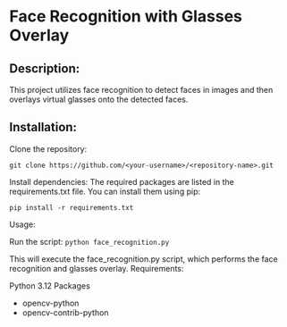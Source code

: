 # Face Recognition with Glasses Overlay
## Description:
This project utilizes face recognition to detect faces in images and then overlays virtual glasses onto the detected faces.

## Installation:

Clone the repository:

```git clone https://github.com/<your-username>/<repository-name>.git```

Install dependencies:
The required packages are listed in the requirements.txt file. You can install them using pip:

```pip install -r requirements.txt```

Usage:

Run the script:
```python face_recognition.py```

This will execute the face_recognition.py script, which performs the face recognition and glasses overlay.
Requirements:

Python 3.12 Packages
- opencv-python
- opencv-contrib-python